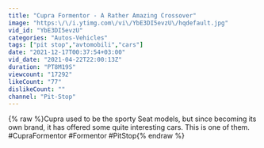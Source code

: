 ```yaml
---
title: "Cupra Formentor - A Rather Amazing Crossover"
image: "https:\/\/i.ytimg.com\/vi\/YbE3DI5evzU\/hqdefault.jpg"
vid_id: "YbE3DI5evzU"
categories: "Autos-Vehicles"
tags: ["pit stop","avtomobili","cars"]
date: "2021-12-17T00:37:54+03:00"
vid_date: "2021-04-22T22:00:13Z"
duration: "PT8M19S"
viewcount: "17292"
likeCount: "77"
dislikeCount: ""
channel: "Pit-Stop"
---
```

{% raw %}Cupra used to be the sporty Seat models, but since becoming its own brand, it has offered some quite interesting cars. This is one of them.<br />#CupraFormentor #Formentor #PitStop{% endraw %}
